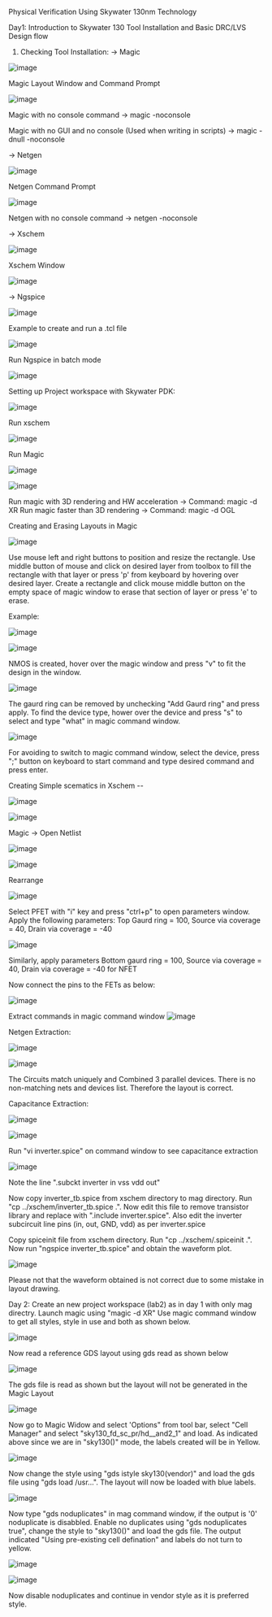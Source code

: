 Physical Verification Using Skywater 130nm Technology


Day1: Introduction to Skywater 130
Tool Installation and Basic DRC/LVS Design flow

1. Checking Tool Installation:
-> Magic

![image](https://user-images.githubusercontent.com/80171126/194927788-8c9c7302-f52c-45a8-9e45-bd2baea84b35.png)

Magic Layout Window and Command Prompt

![image](https://user-images.githubusercontent.com/80171126/194928193-d756e637-e264-4c00-ad7f-d1e2b3a4c438.png)

Magic with no console command -> magic -noconsole

Magic with no GUI and no console (Used when writing in scripts) -> magic -dnull -noconsole


-> Netgen

![image](https://user-images.githubusercontent.com/80171126/194928419-7782db40-cf64-47e1-8cd8-1b91f923af1a.png)

Netgen Command Prompt

![image](https://user-images.githubusercontent.com/80171126/194928486-f21408f2-a02c-4f76-99dd-fae982e13cfa.png)

Netgen with no console command -> netgen -noconsole

-> Xschem

![image](https://user-images.githubusercontent.com/80171126/194928593-440498f6-542e-42c7-b7af-f50d67e24eab.png)

Xschem Window

![image](https://user-images.githubusercontent.com/80171126/194928663-cf53d33d-0ea1-445b-af7e-50596a54d84a.png)

-> Ngspice

![image](https://user-images.githubusercontent.com/80171126/194928848-55020dad-b851-4dc8-8f39-a5c4c108cdef.png)


Example to create and run a .tcl file

![image](https://user-images.githubusercontent.com/80171126/194931483-24b45207-a931-4561-8f77-20a112b546a4.png)

Run Ngspice in batch mode

![image](https://user-images.githubusercontent.com/80171126/194931572-8bd7b085-7d35-4cc1-a7e7-3c2e84ef1a77.png)


Setting up Project workspace with Skywater PDK:

![image](https://user-images.githubusercontent.com/80171126/194934874-e9c07e65-1fe3-4707-b783-4c527f76f5c6.png)


Run xschem

![image](https://user-images.githubusercontent.com/80171126/194934979-8958b232-d5fd-4606-acbc-2bbc5ed909b6.png)

Run Magic

![image](https://user-images.githubusercontent.com/80171126/194935576-33605719-616c-42fd-b276-eb76da36b941.png)

![image](https://user-images.githubusercontent.com/80171126/194935653-cc1b79b4-e496-4b3f-a80e-538b0ca758c7.png)

Run magic with 3D rendering and HW acceleration -> Command: magic -d XR
Run magic faster than 3D rendering -> Command: magic -d OGL

Creating and Erasing Layouts in Magic

![image](https://user-images.githubusercontent.com/80171126/195152395-3e62b8fb-559b-43b7-87a6-0d5515574ec5.png)

Use mouse left and right buttons to position and resize the rectangle. Use middle button of mouse and click on desired layer from toolbox to fill the rectangle with that layer or press 'p' from keyboard by hovering over desired layer. Create a rectangle and click mouse middle button on the empty space of magic window to erase that section of layer or press 'e' to erase.

Example:

![image](https://user-images.githubusercontent.com/80171126/195765414-c81990df-9938-478f-8f42-e59782e9a486.png)

![image](https://user-images.githubusercontent.com/80171126/195765674-c03bc6b8-3535-4eca-9ea6-a4ec23b9764f.png)

NMOS is created, hover over the magic window and press "v" to fit the design in the window.

![image](https://user-images.githubusercontent.com/80171126/195809613-7fffbcfa-2d4f-4b30-b5e2-071583769e46.png)

The gaurd ring can be removed by unchecking "Add Gaurd ring" and press apply.
To find the device type, hower over the device and press "s" to select and type "what" in magic command window.

![image](https://user-images.githubusercontent.com/80171126/195810783-44757358-d72f-44eb-9883-5d56d8506717.png)

For avoiding to switch to magic command window, select the device, press ";" button on keyboard to start command and type desired command and press enter.

Creating Simple scematics in Xschem --

![image](https://user-images.githubusercontent.com/80171126/195825144-52f0e845-79e4-4211-a54d-838b33c927af.png)

![image](https://user-images.githubusercontent.com/80171126/195825764-4d3de95a-7253-4ca1-ae39-790555f92b0b.png)

Magic -> Open Netlist

![image](https://user-images.githubusercontent.com/80171126/195830634-a0d7637c-fa76-469c-8930-290192f3604e.png)

![image](https://user-images.githubusercontent.com/80171126/195830723-7392a1ab-8214-4e13-ad28-9073d8ad9d78.png)

Rearrange 

![image](https://user-images.githubusercontent.com/80171126/195831756-b34ef251-8012-4674-8a06-df85748a171f.png)

Select PFET with "i" key and press "ctrl+p" to open parameters window. Apply the following parameters:
Top Gaurd ring = 100, Source via coverage = 40, Drain via coverage = -40

![image](https://user-images.githubusercontent.com/80171126/195832601-33cc6a0e-d3ad-4609-a9d7-6bb8737a2512.png)

Similarly, apply parameters Bottom gaurd ring = 100, Source via coverage = 40, Drain via coverage = -40 for NFET

Now connect the pins to the FETs as below:

![image](https://user-images.githubusercontent.com/80171126/195837142-172dd082-76b7-4316-a33b-6516da73dcab.png)

Extract commands in magic command window
![image](https://user-images.githubusercontent.com/80171126/195858745-fbfe89af-5c84-4b1f-87dd-c033f38256ee.png)

Netgen Extraction:

![image](https://user-images.githubusercontent.com/80171126/195860248-ea6d74b3-49dd-4c46-8cbf-9912f7f38d07.png)

![image](https://user-images.githubusercontent.com/80171126/195860328-f50d8737-ee95-405b-ab95-45ca0fc42b99.png)

The Circuits match uniquely and Combined 3 parallel devices. There is no non-matching nets and devices list. Therefore the layout is correct.

Capacitance Extraction:

![image](https://user-images.githubusercontent.com/80171126/195862287-d6af781b-4328-4d02-872e-342fba21232a.png)

![image](https://user-images.githubusercontent.com/80171126/195862685-89a41767-63df-414e-9543-96885bdbd2d7.png)

Run "vi inverter.spice" on command window to see capacitance extraction

![image](https://user-images.githubusercontent.com/80171126/195863606-15243458-be61-4d05-8262-e4fddf751ec9.png)

Note the line ".subckt inverter in vss vdd out"

Now copy inverter_tb.spice from xschem directory to mag directory. Run "cp ../xschem/inverter_tb.spice .".
Now edit this file to remove transistor library and replace with ".include inverter.spice". Also edit the inverter subcircuit line pins (in, out, GND, vdd) as per inverter.spice

Copy spiceinit file from xschem directory. Run "cp ../xschem/.spiceinit .".
Now run "ngspice inverter_tb.spice" and obtain the waveform plot.

![image](https://user-images.githubusercontent.com/80171126/195975905-68d4afa5-df65-4473-9b1f-f6f094e442e1.png)

Please not that the waveform obtained is not correct due to some mistake in layout drawing.


Day 2: Create an new project workspace (lab2) as in day 1 with only mag directry.
Launch magic using "magic -d XR"
Use magic command window to get all styles, style in use and both as shown below.

![image](https://user-images.githubusercontent.com/80171126/195989963-15ee3a1b-88ed-4a2d-b0a3-a7c174fea758.png)

Now read a reference GDS layout using gds read as shown below

![image](https://user-images.githubusercontent.com/80171126/195990109-031b191f-8131-4cfc-b05f-b10b6c488a09.png)

The gds file is read as shown but the layout will not be generated in the Magic Layout

![image](https://user-images.githubusercontent.com/80171126/195990160-3f116d33-000a-4010-8c83-4af9099a7ffa.png)

Now go to Magic Widow and select 'Options" from tool bar, select "Cell Manager" and select "sky130_fd_sc_pr/hd__and2_1" and load.
As indicated above since we are in "sky130()" mode, the labels created will be in Yellow.

![image](https://user-images.githubusercontent.com/80171126/195990331-5b7f2dd4-5cb1-4a53-a9eb-3c33fe0dd550.png)

Now change the style using "gds istyle sky130(vendor)" and load the gds file using "gds load /usr...".
The layout will now be loaded with blue labels.

‌![image](https://user-images.githubusercontent.com/80171126/195990851-c58069ad-bcdc-4232-9d0d-3c786ead64a2.png)

Now type "gds noduplicates" in mag command window, if the output is '0' noduplicate is disabbled.
Enable no duplicates using "gds noduplicates true", change the style to "sky130()" and load the gds file. The output indicated "Using pre-existing cell defination" and labels do not turn to yellow.

![image](https://user-images.githubusercontent.com/80171126/195990855-09bf9a3e-f5b7-44c3-94a3-b88a497a328a.png)

![image](https://user-images.githubusercontent.com/80171126/195990908-f05bc4d1-cd1f-4f65-bd8f-3c49daa2df65.png)

Now disable noduplicates and continue in vendor style as it is preferred style.

